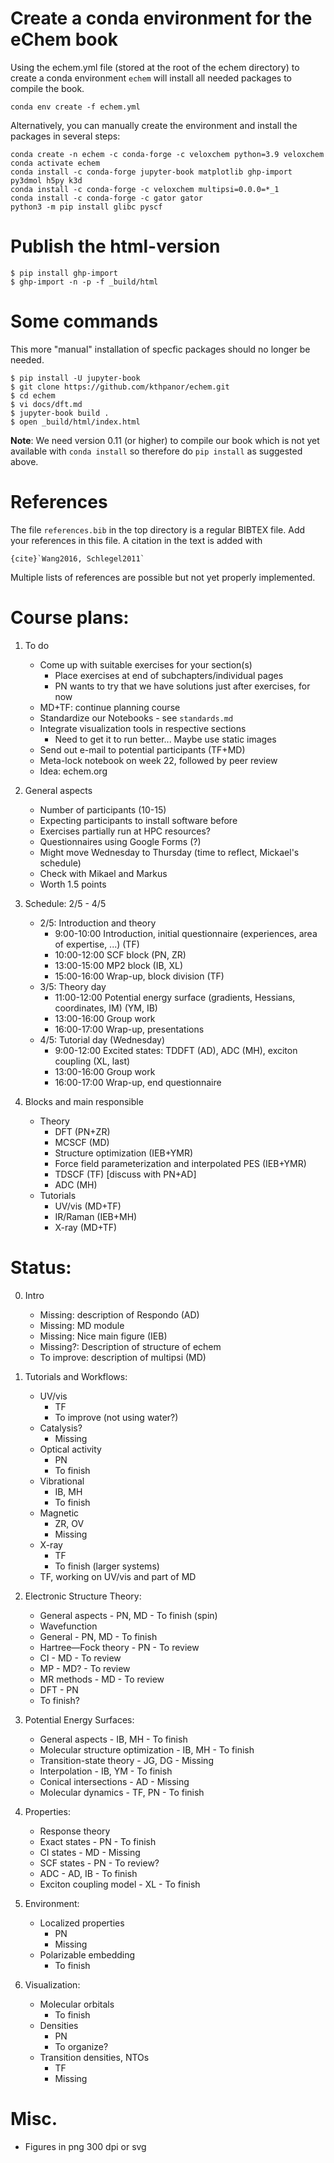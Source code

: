 <!-- #region -->
# Create a conda environment for the eChem book

Using the echem.yml file (stored at the root of the echem directory) to create a conda environment `echem` will install all needed packages to compile the book.

```
conda env create -f echem.yml
```

Alternatively, you can manually create the environment and install the packages in several steps:

```
conda create -n echem -c conda-forge -c veloxchem python=3.9 veloxchem
conda activate echem
conda install -c conda-forge jupyter-book matplotlib ghp-import py3dmol h5py k3d
conda install -c conda-forge -c veloxchem multipsi=0.0.0=*_1
conda install -c conda-forge -c gator gator
python3 -m pip install glibc pyscf
```

# Publish the html-version

```
$ pip install ghp-import
$ ghp-import -n -p -f _build/html
```

# Some commands

This more "manual" installation of specfic packages should no longer be needed.

```
$ pip install -U jupyter-book
$ git clone https://github.com/kthpanor/echem.git
$ cd echem
$ vi docs/dft.md
$ jupyter-book build .
$ open _build/html/index.html
```

**Note**: We need version 0.11 (or higher) to compile our book which is not yet available with `conda install` so therefore do `pip install` as suggested above.

# References
The file `references.bib` in the top directory is a regular BIBTEX file. Add your references in this file. A citation in the text is added with

```
{cite}`Wang2016, Schlegel2011`
```

Multiple lists of references are possible but not yet properly implemented.


# Course plans:

1. To do
    - Come up with suitable exercises for your section(s)
        - Place exercises at end of subchapters/individual pages
        - PN wants to try that we have solutions just after exercises, for now
    - MD+TF: continue planning course
    - Standardize our Notebooks - see `standards.md`
    - Integrate visualization tools in respective sections
        - Need to get it to run better... Maybe use static images
    - Send out e-mail to potential participants (TF+MD)
    - Meta-lock notebook on week 22, followed by peer review
    - Idea: echem.org

2. General aspects
    - Number of participants (10-15)
    - Expecting participants to install software before
    - Exercises partially run at HPC resources?
    - Questionnaires using Google Forms (?)
    - Might move Wednesday to Thursday (time to reflect, Mickael's schedule)
    - 	Check with Mikael and Markus
    - Worth 1.5 points

3. Schedule: 2/5 - 4/5
    - 2/5: Introduction and theory
        - 9:00-10:00 Introduction, initial questionnaire (experiences, area of expertise, ...) (TF)
        - 10:00-12:00 SCF block (PN, ZR)
        - 13:00-15:00 MP2 block (IB, XL)
        - 15:00-16:00 Wrap-up, block division (TF)
    - 3/5: Theory day
        - 11:00-12:00 Potential energy surface (gradients, Hessians, coordinates, IM) (YM, IB)
        - 13:00-16:00 Group work
        - 16:00-17:00 Wrap-up, presentations
    - 4/5: Tutorial day (Wednesday)
        - 9:00-12:00 Excited states: TDDFT (AD), ADC (MH), exciton coupling (XL, last)
        - 13:00-16:00 Group work
        - 16:00-17:00 Wrap-up, end questionnaire
        
4. Blocks and main responsible
    - Theory
        - DFT (PN+ZR)
        - MCSCF (MD)
        - Structure optimization (IEB+YMR)
        - Force field parameterization and interpolated PES (IEB+YMR)
        - TDSCF (TF) [discuss with PN+AD]
        - ADC (MH)
    - Tutorials
        - UV/vis (MD+TF)
        - IR/Raman (IEB+MH)
        - X-ray (MD+TF)

# Status:
0. Intro
	-  Missing: description of Respondo (AD)
	-  Missing: MD module
    -  Missing: Nice main figure (IEB)
	-  Missing?: Description of structure of echem
	-  To improve: description of multipsi (MD)

1. Tutorials and Workflows: 
    -  UV/vis
    	- TF
        - To improve (not using water?)
    -  Catalysis?
         - Missing
    -  Optical activity
         - PN
         - To finish
    -  Vibrational
    	 - IB, MH
         - To finish
    -  Magnetic
    	 - ZR, OV
         - Missing
    -  X-ray
    	 - TF
         - To finish (larger systems)
    -  TF, working on UV/vis and part of MD

2. Electronic Structure Theory:
    - General aspects
    		- PN, MD
            - To finish (spin)
    - Wavefunction
	- General
            - PN, MD
            - To finish
	- Hartree—Fock theory
            - PN
            - To review
	- CI
            - MD
            - To review
	- MP
            - MD?
            - To review
	- MR methods
            - MD
            - To review
    - DFT
            - PN
	- To finish?

3. Potential Energy Surfaces:
    - General aspects
            - IB, MH
            - To finish
    - Molecular structure optimization
            - IB, MH
            - To finish
    - Transition-state theory
            - JG, DG
            - Missing
    - Interpolation
            - IB, YM
            - To finish
    - Conical intersections
            - AD
            - Missing
    - Molecular dynamics
            - TF, PN
            - To finish

4. Properties:
    - Response theory
	- Exact states
            - PN
            - To finish
	- CI states
            - MD
            - Missing
	- SCF states
            - PN
            - To review?
    - ADC
            - AD, IB
            - To finish
    - Exciton coupling model
            - XL
            - To finish

5. Environment:
	-  Localized properties
        - PN
        - Missing
	-  Polarizable embedding
        - To finish

6. Visualization:
	- Molecular orbitals
        - To finish
	- Densities
        - PN
        - To organize?
	- Transition densities, NTOs
        - TF
        - Missing
<!-- #endregion -->

# Misc.

- Figures in png 300 dpi or svg

